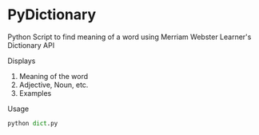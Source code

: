 # PyDictionary
Python Script to find meaning of a word using Merriam Webster Learner's Dictionary API

Displays
<ol>
  <li>Meaning of the word</li>
  <li>Adjective, Noun, etc.</li>
  <li>Examples</li>
</ol>

Usage
```python
python dict.py
```
